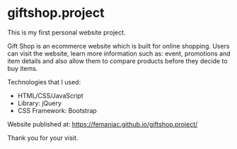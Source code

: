 # giftshop.project
This is my first personal website project.

Gift Shop is an ecommerce website which is built for online shopping. Users can visit the website, learn more information such as: event, promotions and item details and also allow them to compare products before they decide to buy items.

Technologies that I used:
- HTML/CSS/JavaScript
- Library: jQuery
- CSS Framework: Bootstrap

Website published at: https://femaniac.github.io/giftshop.project/

Thank you for your visit.
